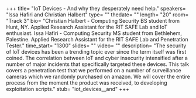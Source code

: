 +++
title= "IoT Devices - And why they desperately need help."
speakers= "Issa Hafiri and Christian Halbert"
type= ""
thedate= ""
length= "20"
room= "Track 3"
bio= "Christian Halbert - Computing Security BS student from Hunt, NY. Applied Research Assistant for the RIT SAFE Lab and IoT enthusiast. Issa Hafiri - Computing Security MS student from Bethlehem, Palestine. Applied Research Assistant for the RIT SAFE Lab and Penetration Tester."
time_start= "1300"
slides= ""
video= ""
description= "The security of IoT devices has been a trending topic ever since the term itself was first coined. The correlation between IoT and cyber insecurity intensified after a number of major incidents that specifically targeted these devices.  This talk covers a penetration test that we performed on a number of surveillance cameras which we randomly purchased on amazon. We will cover the entire process from the moment the product was received, to developing exploitation scripts."
stub= "iot_devices__and"
+++